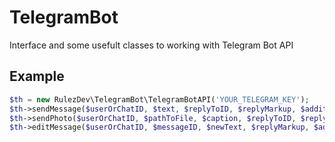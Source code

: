 # TelegramBot
Interface and some usefult classes to working with Telegram Bot API

## Example
```php
$th = new RulezDev\TelegramBot\TelegramBotAPI('YOUR_TELEGRAM_KEY');
$th->sendMessage($userOrChatID, $text, $replyToID, $replyMarkup, $additionalParameters);
$th->sendPhoto($userOrChatID, $pathToFile, $caption, $replyToID, $replyMarkup, $additionalParameters);
$th->editMessage($userOrChatID, $messageID, $newText, $replyMarkup, $additionalParameters);
```

